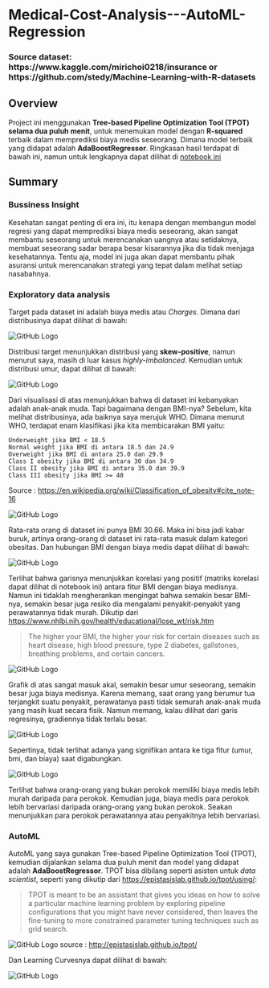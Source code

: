 # Medical-Cost-Analysis---AutoML-Regression

<h3> Source dataset: https://www.kaggle.com/mirichoi0218/insurance or https://github.com/stedy/Machine-Learning-with-R-datasets </h3>

## Overview

Project ini menggunakan <b>Tree-based Pipeline Optimization Tool (TPOT) selama dua puluh menit</b>, untuk menemukan model dengan <b>R-squared</b> terbaik dalam memprediksi biaya medis seseorang. Dimana model terbaik yang didapat adalah <b>AdaBoostRegressor</b>. Ringkasan hasil terdapat di bawah ini, namun untuk lengkapnya dapat dilihat di [notebook ini](https://github.com/Stev-create/Medical-Cost-Analysis---AutoML-Regression/edit/master/README.md) 

## Summary

### Bussiness Insight

Kesehatan sangat penting di era ini, itu kenapa dengan membangun model regresi yang dapat memprediksi biaya medis seseorang, akan sangat membantu seseorang untuk merencanakan uangnya atau setidaknya, membuat seseorang sadar berapa besar kisarannya jika dia tidak menjaga kesehatannya. Tentu aja, model ini juga akan dapat membantu pihak asuransi untuk merencanakan strategi yang tepat dalam melihat setiap nasabahnya. 

### Exploratory data analysis

Target pada dataset ini adalah biaya medis atau <i>Charges</i>. Dimana dari distribusinya dapat dilihat di bawah:

![GitHub Logo](/images/1.png)

Distribusi target menunjukkan distribusi yang <b>skew-positive</b>, namun menurut saya, masih di luar kasus <i>highly-imbalanced</i>. Kemudian untuk distribusi umur, dapat dilihat di bawah:

![GitHub Logo](/images/10.png)

Dari visualisasi di atas menunjukkan bahwa di dataset ini kebanyakan adalah anak-anak muda. Tapi bagaimana dengan BMI-nya? Sebelum, kita melihat distribusinya, ada baiknya saya merujuk WHO. Dimana menurut WHO, terdapat enam klasifikasi jika kita membicarakan BMI yaitu:

    Underweight jika BMI < 18.5
    Normal weight jika BMI di antara 18.5 dan 24.9
    Overweight jika BMI di antara 25.0 dan 29.9
    Class I obesity jika BMI di antara 30 dan 34.9
    Class II obesity jika BMI di antara 35.0 dan 39.9
    Class III obesity jika BMI >= 40

Source : https://en.wikipedia.org/wiki/Classification_of_obesity#cite_note-16

![GitHub Logo](/images/2.png)

Rata-rata orang di dataset ini punya BMI 30.66. Maka ini bisa jadi kabar buruk, artinya orang-orang di dataset ini rata-rata masuk dalam kategori obesitas. Dan hubungan BMI dengan biaya medis dapat dilihat di bawah: 

![GitHub Logo](/images/3.png)

Terlihat bahwa garisnya menunjukkan korelasi yang positif (matriks korelasi dapat dilihat di notebook ini) antara fitur BMI dengan biaya medisnya. Namun ini tidaklah mengherankan mengingat bahwa semakin besar BMI-nya, semakin besar juga resiko dia mengalami penyakit-penyakit yang perawatannya tidak murah. Dikutip dari https://www.nhlbi.nih.gov/health/educational/lose_wt/risk.htm

> The higher your BMI, the higher your risk for certain diseases such as heart disease, high blood pressure, type 2 diabetes, gallstones, breathing problems, and certain cancers. 

![GitHub Logo](/images/4.png)

Grafik di atas sangat masuk akal, semakin besar umur seseorang, semakin besar juga biaya medisnya. Karena memang, saat orang yang berumur tua terjangkit suatu penyakit, perawatanya pasti tidak semurah anak-anak muda yang masih kuat secara fisik. Namun memang, kalau dilihat dari garis regresinya, gradiennya tidak terlalu besar. 

![GitHub Logo](/images/6.png)

Sepertinya, tidak terlihat adanya yang signifikan antara ke tiga fitur (umur, bmi, dan biaya) saat digabungkan. 

![GitHub Logo](/images/7.png)

Terlihat bahwa orang-orang yang bukan perokok memiliki biaya medis lebih murah daripada para perokok. Kemudian juga, biaya medis para perokok lebih bervariasi daripada orang-orang yang bukan perokok. Seakan menunjukkan para perokok perawatannya atau penyakitnya lebih bervariasi.

### AutoML

AutoML yang saya gunakan Tree-based Pipeline Optimization Tool (TPOT), kemudian dijalankan selama dua puluh menit dan model yang didapat adalah <b>AdaBoostRegressor</b>. TPOT bisa dibilang seperti asisten untuk <i>data scientist</i>, seperti yang dikutip dari https://epistasislab.github.io/tpot/using/:

> TPOT is meant to be an assistant that gives you ideas on how to solve a particular machine learning problem by exploring pipeline configurations that you might have never considered, then leaves the fine-tuning to more constrained parameter tuning techniques such as grid search.

![GitHub Logo](/images/8.png)
source : http://epistasislab.github.io/tpot/

Dan Learning Curvesnya dapat dilihat di bawah:

![GitHub Logo](/images/9.png)

